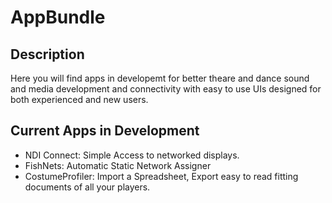 # AppBundle

## Description
Here you will find apps in developemt for better theare and dance sound and media development and connectivity with easy to use UIs designed for both experienced and new users.

## Current Apps in Development
- NDI Connect: Simple Access to networked displays.
- FishNets: Automatic Static Network Assigner
- CostumeProfiler: Import a Spreadsheet, Export easy to read fitting documents of all your players.
